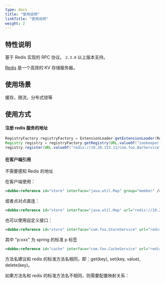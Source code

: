 ```yaml
---
type: docs
title: "使用说明"
linkTitle: "使用说明"
weight: 2
---
```

## 特性说明
基于 Redis 实现的 RPC 协议。 `2.3.0` 以上版本支持。

[Redis](http://redis.io) 是一个高效的 KV 存储服务器。

## 使用场景

缓存，限流，分布式锁等

## 使用方式
#### 注册 redis 服务的地址
```java
RegistryFactory registryFactory = ExtensionLoader.getExtensionLoader(RegistryFactory.class).getAdaptiveExtension();
Registry registry = registryFactory.getRegistry(URL.valueOf("zookeeper://10.20.153.10:2181"));
registry.register(URL.valueOf("redis://10.20.153.11/com.foo.BarService?category=providers&dynamic=false&application=foo&group=member&loadbalance=consistenthash"));
```

#### 在客户端引用
不需要感知 Redis 的地址

在客户端使用：
```xml
<dubbo:reference id="store" interface="java.util.Map" group="member" />
```
或者点对点直连：
```xml
<dubbo:reference id="store" interface="java.util.Map" url="redis://10.20.153.10:6379" />
```
也可以使用自定义接口：
```xml
<dubbo:reference id="store" interface="com.foo.StoreService" url="redis://10.20.153.10:6379" />
```

其中 "p:xxx" 为 spring 的标准 p 标签
```xml
<dubbo:reference id="cache" interface="com.foo.CacheService" url="redis://10.20.153.10:6379" p:set="putFoo" p:get="getFoo" p:delete="removeFoo" />
```
方法名建议和 redis 的标准方法名相同，即：get(key), set(key, value), delete(key)。

如果方法名和 redis 的标准方法名不相同，则需要配置映射关系：
